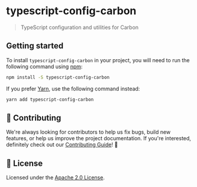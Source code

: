 # typescript-config-carbon

> TypeScript configuration and utilities for Carbon

## Getting started

To install `typescript-config-carbon` in your project, you will need to run the
following command using [npm](https://www.npmjs.com/):

```bash
npm install -S typescript-config-carbon
```

If you prefer [Yarn](https://yarnpkg.com/en/), use the following command
instead:

```bash
yarn add typescript-config-carbon
```

## 🙌 Contributing

We're always looking for contributors to help us fix bugs, build new features,
or help us improve the project documentation. If you're interested, definitely
check out our [Contributing Guide](/.github/CONTRIBUTING.md)! 👀

## 📝 License

Licensed under the [Apache 2.0 License](/LICENSE).
